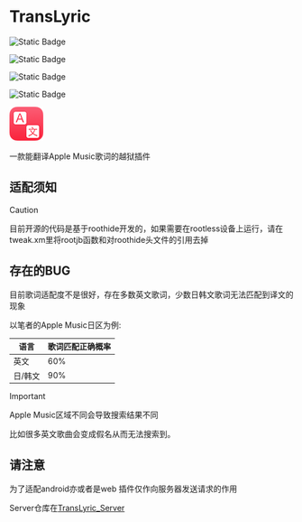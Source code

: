 # TransLyric
![Static Badge](https://img.shields.io/badge/build_arch-arm64e-blue)

![Static Badge](https://img.shields.io/badge/for-roothide-blue)

![Static Badge](https://img.shields.io/badge/License-MIT-yellow)

![Static Badge](https://img.shields.io/badge/Verifed_iOS-16.6-green)

![](.\icon.png)

一款能翻译Apple Music歌词的越狱插件

## 适配须知

> [!CAUTION]
>
> 目前开源的代码是基于roothide开发的，如果需要在rootless设备上运行，请在tweak.xm里将rootjb函数和对roothide头文件的引用去掉

## 存在的BUG

目前歌词适配度不是很好，存在多数英文歌词，少数日韩文歌词无法匹配到译文的现象

以笔者的Apple Music日区为例:

| 语言    | 歌词匹配正确概率 |
| ------- | ---------------- |
| 英文    | 60%              |
| 日/韩文 | 90%              |

> [!IMPORTANT]
>
> Apple Music区域不同会导致搜索结果不同

比如很多英文歌曲会变成假名从而无法搜索到。

## 请注意

为了适配android亦或者是web 插件仅作向服务器发送请求的作用

Server仓库在[TransLyric_Server](https://github/j1ans/TransLyric_Server)
